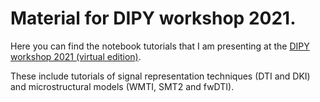 # Material for DIPY workshop 2021.

Here you can find the notebook tutorials that I am presenting at the [DIPY workshop 2021 (virtual edition)](https://dipy.org/workshops/dipy-workshop-2021).

These include tutorials of signal representation techniques (DTI and DKI) and microstructural models (WMTI, SMT2 and fwDTI).
